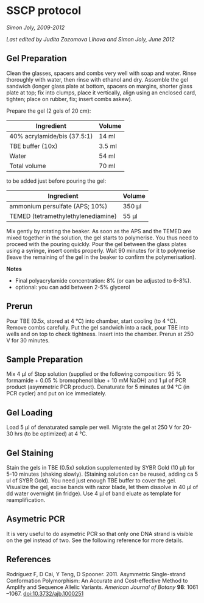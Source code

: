 SSCP protocol
=============

*Simon Joly, 2009-2012*

*Last edited by Judita Zozomova Lihova and Simon Joly, June 2012*

Gel Preparation
---------------

Clean the glasses, spacers and combs very well with soap and water. Rinse thoroughly with water, then rinse with ethanol and dry. Assemble the gel sandwich (longer glass plate at bottom, spacers on margins, shorter glass plate at top; fix into clumps, place it vertically, align using an enclosed card, tighten; place on rubber, fix; insert combs askew).

Prepare the gel (2 gels of 20 cm):

Ingredient | Volume
---------- | ------
40% acrylamide/bis (37.5:1) | 14 ml
TBE buffer (10x) | 3.5 ml
Water | 54 ml
Total volume | 70 ml

to be added just before pouring the gel:

Ingredient | Volume
---------- | ------
ammonium persulfate (APS; 10%) | 350 μl
TEMED (tetramethylethylenediamine) | 55 μl

Mix gently by rotating the beaker. As soon as the APS and the TEMED are mixed together in the solution, the gel starts to polymerise. You thus need to proceed with the pouring quickly. Pour the gel between the glass plates using a syringe, insert combs properly. Wait 90 minutes for it to polymerise (leave the remaining of the gel in the beaker to confirm the polymerisation).

**Notes**

* Final polyacrylamide concentration: 8% (or can be adjusted to 6-8%).
* optional: you can add between 2-5% glycerol

## Prerun

Pour TBE (0.5x, stored at 4 °C) into chamber, start cooling (to 4 °C).  Remove combs carefully. Put the gel sandwich into a rack, pour TBE into wells and on top to check tightness. Insert into the chamber.  Prerun at 250 V for 30 minutes.

## Sample Preparation

Mix 4 μl of Stop solution (supplied or the following composition: 95 % formamide + 0.05 % bromophenol blue + 10 mM NaOH) and 1 μl of PCR product (asymmetric PCR product). Denaturate for 5 minutes at 94 °C (in PCR cycler) and put on ice immediately.

## Gel Loading

Load 5 μl of denaturated sample per well. Migrate the gel at 250 V for 20-30 hrs (to be optimized) at 4 °C.

## Gel Staining

Stain the gels in TBE (0.5x) solution supplemented by SYBR Gold (10 μl) for 5-10 minutes (shaking slowly).  (Staining solution can be reused, adding ca 5 ul of SYBR Gold). You need just enough TBE buffer to cover the gel. Visualize the gel, excise bands with razor blade, let them dissolve in 40 μl of dd water overnight (in fridge). Use 4 μl of band eluate as template for reamplification.

## Asymetric PCR

It is very useful to do asymetric PCR so that only one DNA strand is visible on the gel instead of two. See the following reference for more details.

## References

Rodríguez F, D Cai, Y Teng, D Spooner. 2011. Asymmetric Single-strand Conformation Polymorphism: An Accurate and Cost-effective Method to Amplify and Sequence Allelic Variants. *American Journal of Botany* **98**: 1061 –1067. [doi:10.3732/ajb.1000251](http://dx.doi.org/10.3732/ajb.1000251)
